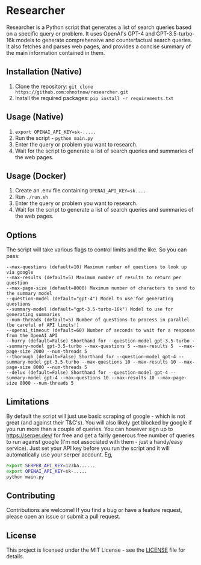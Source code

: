 # Researcher

Researcher is a Python script that generates a list of search queries based on a specific query or problem. It uses OpenAI's GPT-4 and GPT-3.5-turbo-16k models to generate comprehensive and counterfactual search queries. It also fetches and parses web pages, and provides a concise summary of the main information contained in them.

## Installation (Native)

1. Clone the repository: `git clone https://github.com:ohnotnow/researcher.git`
2. Install the required packages: `pip install -r requirements.txt`

## Usage (Native)

1. `export OPENAI_API_KEY=sk-.....`
2. Run the script - `python main.py`
3. Enter the query or problem you want to research.
4. Wait for the script to generate a list of search queries and summaries of the web pages.

## Usage (Docker)
1. Create an .env file containing `OPENAI_API_KEY=sk....`
2. Run `./run.sh`
3. Enter the query or problem you want to research.
4. Wait for the script to generate a list of search queries and summaries of the web pages.

## Options
The script will take various flags to control limits and the like.  So you can pass:
```
--max-questions (default=10) Maximum number of questions to look up via google
--max-results (default=5) Maximum number of results to return per question
--max-page-size (default=8000) Maximum number of characters to send to the summary model
--question-model (default="gpt-4") Model to use for generating questions
--summary-model (default="gpt-3.5-turbo-16k") Model to use for generating summaries
--num-threads (default=5) Number of questions to process in parallel (be careful of API limits!)
--openai_timeout (default=60) Number of seconds to wait for a response from the OpenAI API
--hurry (default=False) Shorthand for --question-model gpt-3.5-turbo --summary-model gpt-3.5-turbo --max-questions 5 --max-results 5  --max-page-size 2000 --num-threads 5
--thorough (default=False) Shorthand for --question-model gpt-4 --summary-model gpt-3.5-turbo --max-questions 10 --max-results 10 --max-page-size 8000 --num-threads 5
--delux (default=False) Shorthand for --question-model gpt-4 --summary-model gpt-4 --max-questions 10 --max-results 10 --max-page-size 8000 --num-threads 5
```

## Limitations
By default the script will just use basic scraping of google - which is not great (and against their T&C's).  You will also likely get blocked
by google if you run more than a couple of queries.  You can however sign up to https://serper.dev/ for free and get a fairly generous free
number of queries to run against google (I'm not associated with them - just a handy/easy service).  Just set your API key before you run the script and it will automatically use your serper account.  Eg,
```sh
export SERPER_API_KEY=123ba......
export OPENAI_API_KEY=sk-.....
python main.py
```

## Contributing

Contributions are welcome! If you find a bug or have a feature request, please open an issue or submit a pull request.

## License

This project is licensed under the MIT License - see the [LICENSE](LICENSE) file for details.
